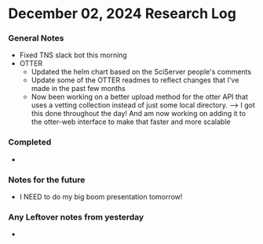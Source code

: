 # December 02, 2024 Research Log
### General Notes
* Fixed TNS slack bot this morning
* OTTER
  * Updated the helm chart based on the SciServer people's comments
  * Update some of the OTTER readmes to reflect changes that I've made in the past few months
  * Now been working on a better upload method for the otter API that uses a vetting collection instead of just some local directory. --> I got this done throughout the day! And am now working on adding it to the otter-web interface to make that faster and more scalable

### Completed
* 

### Notes for the future
* I NEED to do my big boom presentation tomorrow!

### Any Leftover notes from yesterday
* 
